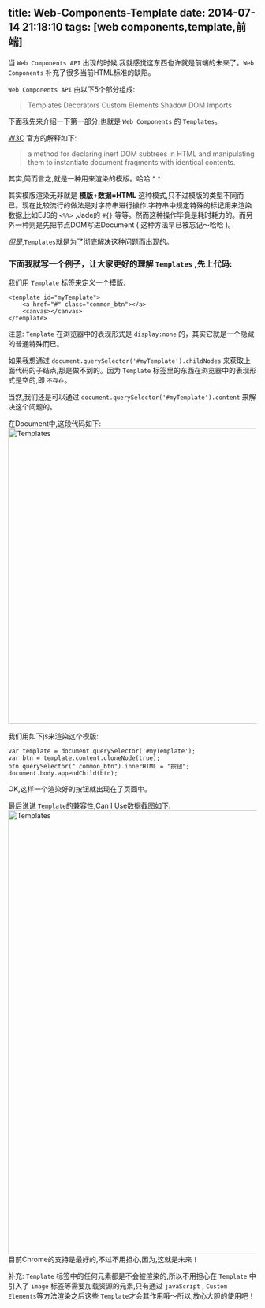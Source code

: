 title: Web-Components-Template
date: 2014-07-14 21:18:10
tags: [web components,template,前端]
---

当 ``Web Components API`` 出现的时候,我就感觉这东西也许就是前端的未来了。``Web Components`` 补充了很多当前HTML标准的缺陷。

``Web Components API`` 由以下5个部分组成:
>Templates
>Decorators 
>Custom Elements
>Shadow DOM
>Imports

下面我先来介绍一下第一部分,也就是 ``Web Components`` 的 ``Templates``。

[W3C](http://www.w3.org/TR/2013/WD-html-templates-20130214/) 官方的解释如下:
>a method for declaring inert DOM subtrees in HTML and manipulating them to instantiate document fragments with identical contents.

其实,简而言之,就是一种用来渲染的模版。哈哈 ^ ^

其实模版渲染无非就是 __模版+数据=HTML__ 这种模式,只不过模版的类型不同而已。现在比较流行的做法是对字符串进行操作,字符串中规定特殊的标记用来渲染数据,比如EJS的 ``<%%>`` ,Jade的 ``#{}`` 等等。然而这种操作毕竟是耗时耗力的。而另外一种则是先把节点DOM写进Document ( 这种方法早已被忘记～哈哈 )。

_但是_,``Templates``就是为了彻底解决这种问题而出现的。

### 下面我就写一个例子，让大家更好的理解 ``Templates`` ,先上代码:

我们用 ``Template`` 标签来定义一个模版:
```
<template id="myTemplate">
	<a href="#" class="common_btn"></a>
	<canvas></canvas>
</template>
```

注意: ``Template`` 在浏览器中的表现形式是 ``display:none`` 的，其实它就是一个隐藏的普通特殊而已。

如果我想通过 `` document.querySelector('#myTemplate').childNodes `` 来获取上面代码的子结点,那是做不到的。因为 ``Template`` 标签里的东西在浏览器中的表现形式是空的,即 ``不存在``。

当然,我们还是可以通过 `` document.querySelector('#myTemplate').content `` 来解决这个问题的。

在Document中,这段代码如下:
<img width="600px" src="/static/img/templates_1.png" alt="Templates">

我们用如下js来渲染这个模版:
```
var template = document.querySelector('#myTemplate');
var btn = template.content.cloneNode(true);
btn.querySelector(".common_btn").innerHTML = "按钮";
document.body.appendChild(btn);
```

OK,这样一个渲染好的按钮就出现在了页面中。

最后说说 ``Template``的兼容性,Can I Use数据截图如下:
<img width="900px" src="/static/img/templates_2.png" alt="Templates">
目前Chrome的支持是最好的,不过不用担心,因为,这就是未来！


补充: ``Template`` 标签中的任何元素都是不会被渲染的,所以不用担心在 ``Template`` 中引入了 ``image`` 标签等需要加载资源的元素,只有通过 ``javaScript`` , ``Custom Elements``等方法渲染之后这些 ``Template``才会其作用哦～所以,放心大胆的使用吧！
